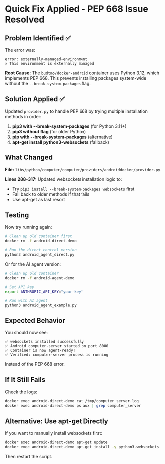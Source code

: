 # Quick Fix Applied - PEP 668 Issue Resolved

## Problem Identified ✅

The error was:
```
error: externally-managed-environment
× This environment is externally managed
```

**Root Cause:** The `budtmo/docker-android` container uses Python 3.12, which implements PEP 668. This prevents installing packages system-wide without the `--break-system-packages` flag.

## Solution Applied ✅

Updated `provider.py` to handle PEP 668 by trying multiple installation methods in order:

1. **pip3 with --break-system-packages** (for Python 3.11+)
2. **pip3 without flag** (for older Python)
3. **pip with --break-system-packages** (alternative)
4. **apt-get install python3-websockets** (fallback)

## What Changed

**File:** `libs/python/computer/computer/providers/androiddocker/provider.py`

**Lines 288-317:** Updated websockets installation logic to:
- Try `pip3 install --break-system-packages websockets` first
- Fall back to older methods if that fails
- Use apt-get as last resort

## Testing

Now try running again:

```bash
# Clean up old container first
docker rm -f android-direct-demo

# Run the direct control version
python3 android_agent_direct.py
```

Or for the AI agent version:

```bash
# Clean up old container
docker rm -f android-agent-demo

# Set API key
export ANTHROPIC_API_KEY="your-key"

# Run with AI agent
python3 android_agent_example.py
```

## Expected Behavior

You should now see:
```
✅ websockets installed successfully
✅ Android computer-server started on port 8000
✅ Container is now agent-ready!
✅ Verified: computer-server process is running
```

Instead of the PEP 668 error.

## If It Still Fails

Check the logs:
```bash
docker exec android-direct-demo cat /tmp/computer_server.log
docker exec android-direct-demo ps aux | grep computer_server
```

## Alternative: Use apt-get Directly

If you want to manually install websockets first:

```bash
docker exec android-direct-demo apt-get update
docker exec android-direct-demo apt-get install -y python3-websockets
```

Then restart the script.
